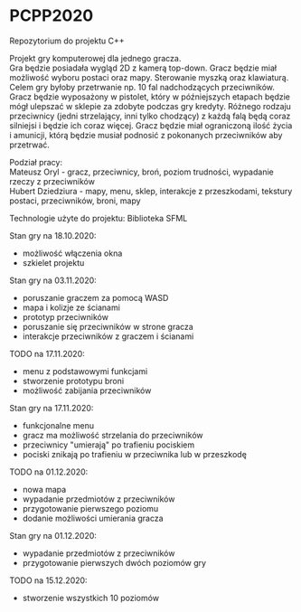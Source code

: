 # PCPP2020
Repozytorium do projektu C++

Projekt gry komputerowej dla jednego gracza.  
Gra będzie posiadała wygląd 2D z kamerą top-down. Gracz będzie miał możliwość wyboru
postaci oraz mapy. Sterowanie myszką oraz klawiaturą. Celem gry byłoby przetrwanie np. 10 fal 
nadchodzących przeciwników. Gracz będzie wyposażony w pistolet, który w późniejszych etapach 
będzie mógł ulepszać w sklepie za zdobyte podczas gry kredyty. Różnego rodzaju przeciwnicy (jedni strzelający, 
inni tylko chodzący) z każdą falą będą coraz silniejsi i będzie ich coraz więcej. Gracz będzie miał
ograniczoną ilość życia i amunicji, którą będzie musiał podnosić z pokonanych przeciwników aby przetrwać.

Podział pracy:  
Mateusz Oryl - gracz, przeciwnicy, broń, poziom trudności, wypadanie rzeczy z przeciwników  
Hubert Dziedziura - mapy, menu, sklep, interakcje z przeszkodami, tekstury postaci, przeciwników, broni, mapy

Technologie użyte do projektu:
Biblioteka SFML


Stan gry na 18.10.2020:
- możliwość włączenia okna
- szkielet projektu

Stan gry na 03.11.2020:
- poruszanie graczem za pomocą WASD
- mapa i kolizje ze ścianami
- prototyp przeciwników
- poruszanie się przeciwników w strone gracza
- interakcje przeciwników z graczem i ścianami

TODO na 17.11.2020:
- menu z podstawowymi funkcjami
- stworzenie prototypu broni
- możliwość zabijania przeciwników

Stan gry na 17.11.2020:
- funkcjonalne menu
- gracz ma możliwość strzelania do przeciwników
- przeciwnicy "umierają" po trafieniu pociskiem
- pociski znikają po trafieniu w przeciwnika lub w przeszkodę

TODO na 01.12.2020:
- nowa mapa
- wypadanie przedmiotów z przeciwników
- przygotowanie pierwszego poziomu
- dodanie możliwości umierania gracza

Stan gry na 01.12.2020:
- wypadanie przedmiotów z przeciwników
- przygotowanie pierwszych dwóch poziomów gry

TODO na 15.12.2020:
- stworzenie wszystkich 10 poziomów
